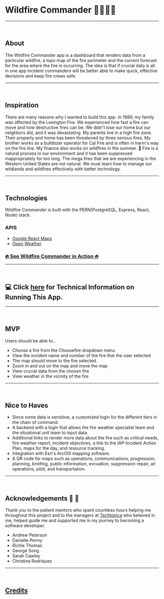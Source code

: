 # Wildfire Commander 🌲🌲🌳🔥
***
<br>

## About
The Wildfire Commander app is a dashboard that renders data from a particular wildfire, a topo map of the fire perimeter and the current forecast for the area where the fire is occurring. The idea is that if crucial data is all in one app incident commanders will be better able to make quick, effective decisions and keep fire crews safe. 

***
<br>

## Inspiration
   There are many reasons why I wanted to build this app. In 1989, my  family was affected by the Lexington Fire. We experienced how fast a fire can move and how destructive fires can be. We didn't lose our home but our neighbors did, and it was devastating. My parents live in a high fire zone. Their property and home has been threatened by three serious fires. My brother works as a bulldozer operator for Cal Fire  and is often in harm's way on the fire line.  My finance also works on wildfires in the summer. 🚒   Fire is a natural process in our environment and it has been suppressed inappropriately for too long. The mega fires that we are experiencing in the Western United States are not natural.  We must learn how to manage our wildlands and wildfires effectively with better technology. 

***
<br>

## Technologies
 Wildfire Commander is built with the PERN(PostgreSQL, Express, React, Node) stack.

### APIS
  * [Google React Maps](https://tomchentw.github.io/react-google-maps/)
  * [Open Weather](https://openweathermap.org/appid) 


### [🔥 See Wildfire Commander in Action 🔥 ](https://stark-badlands-48876.herokuapp.com/) 

***
<br>

## 💻 Click [here](./docs/technicalInformation.md) for Technical Information on Running This App.

***
<br>

## MVP

Users should be able to...

* Choose a fire from the Choosefire dropdown menu
* View the incident name and number of the fire that the user selected
* The map should move to the fire selected. 
* Zoom in and out on the map and move the map
* View crucial data from the chosen fire 
* View weather in the vicinity of the fire
***
<br>

## Nice to Haves

* Since some data is sensitive, a customized login for the different tiers in the chain of command. 
* A backend with a login that allows the fire weather specialist team and the situational unit team to input data. 
* Additional links to render more data about the fire such as critical needs, fire weather report, incident objectives, a link to the IAP-Incident Action Plan, maps for the day, and resource tracking. 
* Integration with Esri's ArcGIS mapping software.
* A QR code for maps such as operations, communications, progression, planning, briefing, public information, evcuation, suppression repair, air operations, pilot, and transportation. 
***
<br>

## Acknowledgements 🙏 👏 
Thank you to the patient mentors who spent countless hours helping me throughout this project and to the managers at [Techtonica](https://techtonica.org/) who believed in me, helped guide me and supported me in my journey to becoming a software developer. 

* Andrew Peterson 
* Danielle Penny
* Richie Thomas
* George Song
* Sarah Cawley
* Christina Rodriquez

***
<br>

## [Credits](./CONTRIBUTORS)

